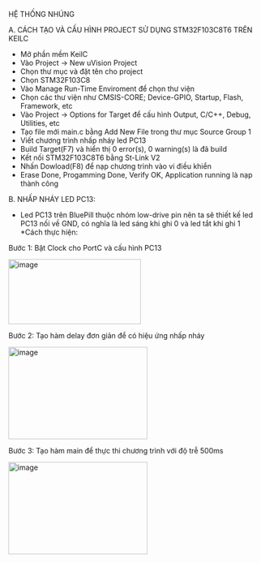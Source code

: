 HỆ THỐNG NHÚNG

A. CÁCH TẠO VÀ CẤU HÌNH PROJECT SỬ DỤNG STM32F103C8T6 TRÊN KEILC
- Mở phần mềm KeilC
- Vào Project -> New uVision Project
- Chọn thư mục và đặt tên cho project
- Chọn STM32F103C8
- Vào Manage Run-Time Enviroment để chọn thư viện
- Chọn các thư viện như CMSIS-CORE; Device-GPIO, Startup, Flash, Framework, etc
- Vào Project -> Options for Target để cấu hình Output, C/C++, Debug, Utilities, etc
- Tạo file mới main.c bằng Add New File trong thư mục Source Group 1
- Viết chương trình nhấp nháy led PC13
- Build Target(F7) và hiển thị 0 error(s), 0 warning(s) là đã build
- Kết nối STM32F103C8T6 bằng St-Link V2
- Nhấn Dowload(F8) để nạp chương trình vào vi điều khiển
- Erase Done, Progamming Done, Verify OK, Application running là nạp thành công

B. NHẤP NHÁY LED PC13:
- Led PC13 trên BluePill thuộc nhóm low-drive pin nên ta sẽ thiết kế led PC13 nối về GND, có nghĩa là led sáng khi ghi 0 và led tắt khi ghi 1
*Cách thực hiện:

Bước 1: Bật Clock cho PortC và cấu hình PC13

<img width="261" height="128" alt="image" src="https://github.com/user-attachments/assets/8c9c8240-189b-4964-b37b-213959c388cb" />

Bước 2: Tạo hàm delay đơn giản để có hiệu ứng nhấp nháy

<img width="274" height="182" alt="image" src="https://github.com/user-attachments/assets/118b62c4-7ba2-44a3-8118-444f376478be" />

Bước 3: Tạo hàm main để thực thi chương trình với độ trễ 500ms

<img width="274" height="182" alt="image" src="https://github.com/user-attachments/assets/893f1c8f-41e2-4147-85b1-ae163b769ee6" />








